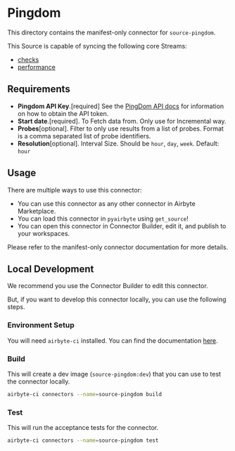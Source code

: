 # Pingdom
This directory contains the manifest-only connector for `source-pingdom`.

This Source is capable of syncing the following core Streams:

- [checks](https://docs.pingdom.com/api/#tag/Checks/paths/~1checks/get)
- [performance](https://docs.pingdom.com/api/#tag/Summary.performance/paths/~1summary.performance~1{checkid}/get)

## Requirements

- **Pingdom API Key**.[required] See the [PingDom API docs](https://docs.pingdom.com/api/#section/Authentication) for information on how to obtain the API token.
- **Start date**.[required]. To Fetch data from. Only use for Incremental way.
- **Probes**[optional]. Filter to only use results from a list of probes. Format is a comma separated list of probe identifiers.
- **Resolution**[optional]. Interval Size. Should be `hour`, `day`, `week`. Default: `hour`

## Usage
There are multiple ways to use this connector:
- You can use this connector as any other connector in Airbyte Marketplace.
- You can load this connector in `pyairbyte` using `get_source`!
- You can open this connector in Connector Builder, edit it, and publish to your workspaces.

Please refer to the manifest-only connector documentation for more details.

## Local Development
We recommend you use the Connector Builder to edit this connector.

But, if you want to develop this connector locally, you can use the following steps.

### Environment Setup
You will need `airbyte-ci` installed. You can find the documentation [here](airbyte-ci).

### Build
This will create a dev image (`source-pingdom:dev`) that you can use to test the connector locally.
```bash
airbyte-ci connectors --name=source-pingdom build
```

### Test
This will run the acceptance tests for the connector.
```bash
airbyte-ci connectors --name=source-pingdom test
```

